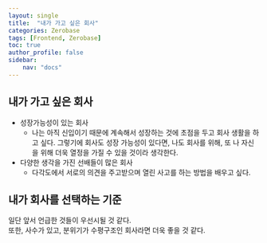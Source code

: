 ```yaml
---
layout: single
title:  "내가 가고 싶은 회사"
categories: Zerobase
tags: [Frontend, Zerobase]
toc: true
author_profile: false
sidebar:
    nav: "docs"
---
```


## 내가 가고 싶은 회사

- 성장가능성이 있는 회사
	- 나는 아직 신입이기 때문에 계속해서 성장하는 것에 초점을 두고 회사 생활을 하고 싶다. 그렇기에 회사도 성장 가능성이 있다면, 나도 회사를 위해, 또 나 자신을 위해 더욱 열정을 가질 수 있을 것이라 생각한다.
- 다양한 생각을 가진 선배들이 많은 회사
	- 다각도에서 서로의 의견을 주고받으며 열린 사고를 하는 방법을 배우고 싶다.
		
## 내가 회사를 선택하는 기준

일단 앞서 언급한 것들이 우선시될 것 같다. <br> 또한, 사수가 있고, 분위기가 수평구조인 회사라면 더욱 좋을 것 같다.